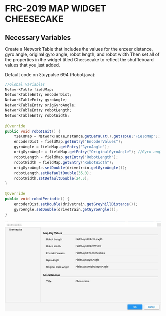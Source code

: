 # FRC-2019 MAP WIDGET CHEESECAKE

## Necessary Variables

Create a Network Table that includes the values for the enceer distance, gyro angle, original gyro angle, robot length, and robot width
Then set all of the properties in the widget titled Cheesecake to reflect the shuffleboard values that you just added.

Default code on Stuypulse 694 (Robot.java):
```java
//Global Variables
NetworkTable fieldMap;
NetworkTableEntry encoderDist;
NetworkTableEntry gyroAngle;
NetworkTableEntry origGyroAngle;
NetworkTableEntry robotLength;
NetworkTableEntry robotWidth;

@Override
public void robotInit() {
    fieldMap = NetworkTableInstance.getDefault().getTable("FieldMap");
    encoderDist = fieldMap.getEntry("EncoderValues");
    gyroAngle = fieldMap.getEntry("GyroAngle");
    origGyroAngle = fieldMap.getEntry("OriginalGyroAngle"); //Gyro angle at the start of match
    robotLength = fieldMap.getEntry("RobotLength");
    robotWidth = fieldMap.getEntry("RobotWidth");
    origGyroAngle.setDouble(drivetrain.getGyroAngle());
    robotLength.setDefaultDouble(35.0);
    robotWidth.setDefaultDouble(24.0);
}

@Override
public void robotPeriodic() {
    encoderDist.setDouble(drivetrain.getGreyhillDistance());
    gyroAngle.setDouble(drivetrain.getGyroAngle());
}
```
![Example Cheesecake Widget Properties Setup Image](CheesecakePropertiesSetup.jpg)
